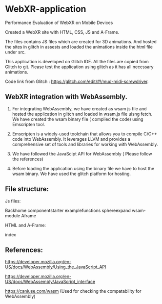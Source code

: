 # WebXR-application

Performance Evaluation of WebXR on Mobile Devices

Created a WebXR site with HTML, CSS, JS and A-Frame. 

The files contains JS files which are created for 3D animations. And hosted the sites in glitch in assests and loaded the animations inside the html file under src. 

This application is developed on Glitch IDE. All the files are copied from Glitch to git. Please test the application using glitch as it has all neccssary animations.

Code link from Glitch : https://glitch.com/edit/#!/mud-midi-screwdriver. 

## WebXR integration with WebAssembly. 

1. For integrating WebAssembly, we have created as wsam js file and hosted the application in glitch and loaded in wsam.js file uisng fetch. We have created the wsam binary file ( complied the code) using Emscripten tool. 

2. Emscripten is a widely-used toolchain that allows you to compile C/C++ code into WebAssembly. It leverages LLVM and provides a comprehensive set of tools and libraries for working with WebAssembly.

3. We have followed the JavaScipt API for WebAssembly ( Please follow the references)  

4. Before loading the application using the binary file we have to host the wsam binary. We have used the glitch platform for hosting. 

## File structure: 

Js files: 

Backhome
componentstarter
examplefunctions
sphereexpand
wsam-module
Aframe

HTML and A-Frame: 

index

## References: 

https://developer.mozilla.org/en-US/docs/WebAssembly/Using_the_JavaScript_API

https://developer.mozilla.org/en-US/docs/WebAssembly/JavaScript_interface

https://caniuse.com/wasm (Used for checking the compatability for WebAssembly) 
